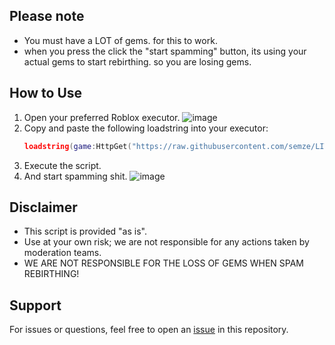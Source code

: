 ## Please note
- You must have a LOT of gems. for this to work.
- when you press the click the "start spamming" button, its using your actual gems to start rebirthing. so you are losing gems.
  

## How to Use
1. Open your preferred Roblox executor. ![image](https://github.com/user-attachments/assets/9891219a-11dd-4fd4-8911-e943c796b326)
2. Copy and paste the following loadstring into your executor:
   ```lua
   loadstring(game:HttpGet("https://raw.githubusercontent.com/semze/LITS-leaderboard-destroyer/refs/heads/main/Launch-into-space.lua"))()
   ```
3. Execute the script.
4. And start spamming shit.
![image](https://github.com/user-attachments/assets/0a17cce1-55e3-4e1b-8592-d908f186cbeb)

## Disclaimer
- This script is provided "as is".
- Use at your own risk; we are not responsible for any actions taken by moderation teams.
- WE ARE NOT RESPONSIBLE FOR THE LOSS OF GEMS WHEN SPAM REBIRTHING!

## Support
For issues or questions, feel free to open an [issue](https://github.com/semze/LITS-leaderboard-destroyer/issues) in this repository.
